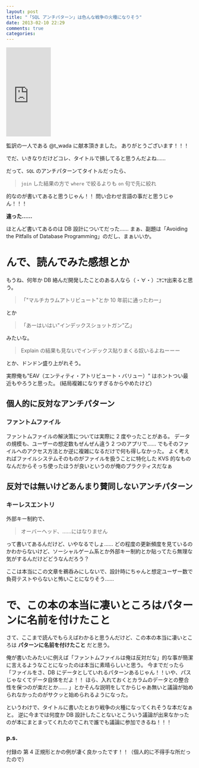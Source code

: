 ```yaml
---
layout: post
title: "「SQL アンチパターン」は色んな戦争の火種になりそう"
date: 2013-02-10 22:29
comments: true
categories:
---
```

<iframe src="http://rcm-jp.amazon.co.jp/e/cm?lt1=_blank&bc1=000000&IS2=1&bg1=FFFFFF&fc1=000000&lc1=0000FF&t=yoshiori-22&o=9&p=8&l=as4&m=amazon&f=ifr&ref=ss_til&asins=4873115892" style="width:120px;height:240px;" scrolling="no" marginwidth="0" marginheight="0" frameborder="0"></iframe>

監訳の一人である @t_wada に献本頂きました。
ありがとうございます！！！

でだ、いきなりだけどコレ、タイトルで損してると思うんだよね……

だって、`SQL` のアンチパターンてタイトルだったら、
> `join` した結果の方で `where` で絞るよりも `on` 句で先に絞れ

的なのが書いてあると思うじゃん！！
問い合わせ言語の事だと思うじゃん！！！


**違った……**

ほとんど書いてあるのは DB 設計についてだった……
まぁ、副題は「Avoiding the Pitfalls of Database Programming」のだし、まぁいいか。


# んで、読んでみた感想とか
もうね、何年か DB 絡んだ開発したことのある人なら（・∀・）ﾆﾔﾆﾔ出来ると思う。
>「"マルチカラムアトリビュート"とか 10 年前に通ったわー」

とか

>「あーはいはい"インデックスショットガン"乙」

みたいな。

> Explain の結果も見ないでインデックス貼りまくる奴いるよねーーー

とか、ドンドン盛り上がれそう。


実際俺も"EAV（エンティティ・アトリビュート・バリュー）" はホントつい最近もやろうと思った。
(結局複雑になりすぎるからやめたけど)


## 個人的に反対なアンチパターン
### ファントムファイル
ファントムファイルの解決策については実際に 2 度やったことがある。
データの規模も、ユーザーの想定数もぜんぜん違う 2 つのアプリで……
でもそのファイルへのアクセス方法とか逆に複雑になるだけで何も得しなかった。
よく考えればファイルシステムそのものがファイルを扱うことに特化した KVS 的なものなんだからそっち使ったほうが良いというのが俺のプラクティスだなぁ

## 反対では無いけどあんまり賛同しないアンチパターン
### キーレスエントリ
外部キー制約で、
> オーバーヘッド、……にはなりません

って書いてあるんだけど、いやなるでしょ……
どの程度の更新頻度を見ているのかわからないけど、ソーシャルゲーム系とか外部キー制約とか貼ってたら無理な気がするんだけどどうなんだろう？


ここは本当にこの文章を鵜呑みにしないで、設計時にちゃんと想定ユーザー数で負荷テストやらないと怖いことになりそう……


# で、この本の本当に凄いところはパターンに名前を付けたこと

さて、ここまで読んでもらえばわかると思うんだけど、この本の本当に凄いところは **パターンに名前を付けたこと** だと思う。

俺が書いたみたいに例えば「ファントムファイルは俺は反対だな」的な事が簡潔に言えるようなことになったのは本当に素晴らしいと思う。
今までだったら「ファイルをさ、DB にデータとしていれるパターンあるじゃん！！いや、パスじゃなくてデータ自体をだよ！！ ほら、入れておくとカラムのデータとの整合性を保つのが楽だとか……
」とかそんな説明をしてからじゃあ無いと議論が始められなかったのがサクッと始められるようになった。


というわけで、タイトルに書いたとおり戦争の火種になってくれそうな本だなぁと。
逆に今までは何度か DB 設計したことないとこういう議論が出来なかったのが本にまとまってくれたのでこれで誰でも議論に参加できるね！！！


### p.s.
付録の 第 4 正規形とかの例が凄く良かったです！！（個人的に不得手な所だったので）
